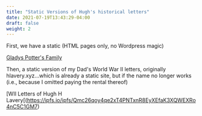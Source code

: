 ```yaml
---
title: "Static Versions of Hugh's historical letters"
date: 2021-07-19T13:43:29-04:00
draft: false
weight: 2
---
```

First, we have a static (HTML pages only, no Wordpress magic)

[Gladys Potter's Family](https://ipfs.io/ipfs/QmPJjQ6w4BUY3Ly6efkp76jvGqjx5keMN7SRzGuPFMgHrR)

Then, a static version of my Dad's World War II letters, originally hlavery.xyz...which is already a static site, but if the name no longer works (i.e., because I omitted paying the rental thereof)

[WII Letters of Hugh H Lavery[(https://ipfs.io/ipfs/Qmc26qoy4qe2xT4PNTxnR8EyXEfaK3XQWEXRo4nC5C1GM7)
